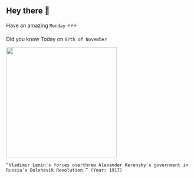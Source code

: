 ## Hey there 👋
Have an amazing `Monday` ⚡⚡⚡

Did you know Today on `07th of November`
 
 [<img src="https://upload.wikimedia.org/wikipedia/commons/b/b4/After_the_capture_of_the_Winter_Palace_26_October_1917.jpg" width="300" />](https://en.wikipedia.org/wiki/October_Revolution) 
 ```
“Vladimir Lenin`s forces overthrew Alexander Kerensky`s government in Russia`s Bolshevik Revolution.” (Year: 1917)
```
